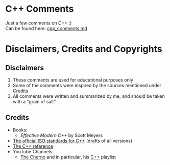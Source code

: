 # C++ Comments
Just a few comments on C++ :) \
Can be found here: [cpp_comments.md](cpp_comments.md)

# Disclaimers, Credits and Copyrights
## Disclaimers
1. These comments are used for educational purposes only
2. Some of the comments were inspired by the sources mentioned under [Credits](#credits)
3. All comments were written and summarized by me, and should be taken with a "grain of salt"

## Credits
* Books:
  * *Effective Modern C++* by Scott Meyers
* [The official ISO standards for C++](https://github.com/cplusplus/draft/tree/main/papers) (drafts of all versions)
* [The C++ reference](https://cppreference.com/)
* YouTube Channels:
  * [The Cherno](https://www.youtube.com/c/TheChernoProject) and in particular, his [C++](https://www.youtube.com/watch?v=18c3MTX0PK0&list=PLlrATfBNZ98dudnM48yfGUldqGD0S4FFb) playlist